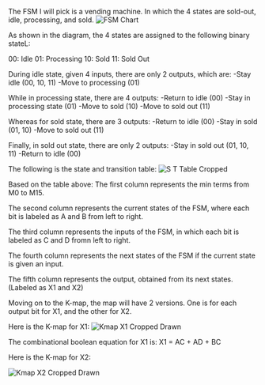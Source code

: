 The FSM I will pick is a vending machine. In which the 4 states are sold-out, idle, processing, and sold.
![FSM Chart](https://user-images.githubusercontent.com/114371901/213169619-9252ad05-2a57-4787-a730-8cb6c0da3359.jpg)

As shown in the diagram, the 4 states are assigned to the following binary stateL:

00: Idle
01: Processing
10: Sold
11: Sold Out

During idle state, given 4 inputs, there are only 2 outputs, which are:
-Stay idle (00, 10, 11)
-Move to processing (01)

While in processing state, there are 4 outputs:
-Return to idle (00)
-Stay in processing state (01)
-Move to sold (10)
-Move to sold out (11)

Whereas for sold state, there are 3 outputs:
-Return to idle (00)
-Stay in sold (01, 10)
-Move to sold out (11)

Finally, in sold out state, there are only 2 outputs:
-Stay in sold out (01, 10, 11)
-Return to idle (00)

The following is the state and transition table:
![S T Table Cropped](https://user-images.githubusercontent.com/114371901/213169869-24e1e422-8e4d-4e99-8f9c-e32707b464b8.jpg)

Based on the table above:
The first column represents the min terms from M0 to M15.

The second column represents the current states of the FSM, where each bit is labeled as A and B from left to right.

The third column represents the inputs of the FSM, in which each bit is labeled as C and D fromn left to right.

The fourth column represents the next states of the FSM if the current state is given an input.

The fifth column represents the output, obtained from its next states. (Labeled as X1 and X2)

Moving on to the K-map, the map will have 2 versions. One is for each output bit for X1, and the other for X2.

Here is the K-map for X1:
![Kmap X1 Cropped   Drawn](https://user-images.githubusercontent.com/114371901/213155757-0e410d2f-4d3a-425a-b9c9-6a22d8795ac4.jpg)

The combinational boolean equation for X1 is:
X1 = AC + AD + BC

Here is the K-map for X2:

![Kmap X2 Cropped   Drawn](https://user-images.githubusercontent.com/114371901/213176919-2663415f-fd36-4472-974f-e9c575d652c7.jpg)


